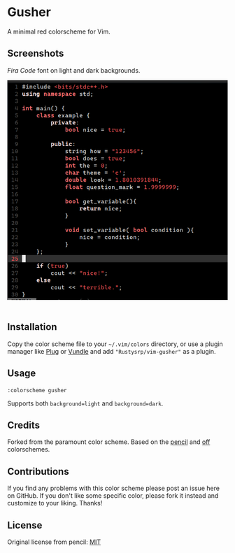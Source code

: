 # Gusher

A minimal red colorscheme for Vim.

## Screenshots

*Fira Code* font on light and dark backgrounds.

![](screenshots/darkbg.png)
![]()

## Installation

Copy the color scheme file to your `~/.vim/colors` directory, or use a plugin
manager like [Plug][] or [Vundle][] and add `"Rustysrp/vim-gusher"`
as a plugin.

[vundle]: https://github.com/gmarik/Vundle.vim
[plug]: https://github.com/junegunn/vim-plug

## Usage

```
:colorscheme gusher
```

Supports both `background=light` and `background=dark`.

## Credits

Forked from the paramount color scheme. Based on the [pencil][] and [off][] colorschemes.

[pencil]: https://github.com/reedes/vim-colors-pencil
[off]: https://github.com/reedes/vim-colors-off

## Contributions

If you find any problems with this color scheme please post an issue here on
GitHub. If you don't like some specific color, please fork it instead and customize
to your liking. Thanks!

## License

Original license from pencil: [MIT](LICENSE)
